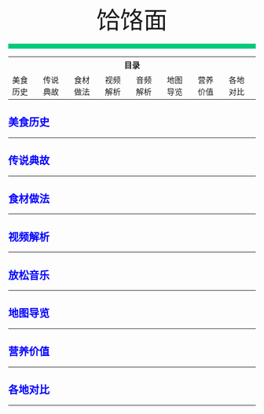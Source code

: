 <div align="center">
    <font face="黑体" size="8">饸饹面</font>
</div></br>
<div style="background-color: #00CA79;height: 10px"></div>

<table style="border:none;">
    <tr>
        <th colspan="8"style="border:none;width: 850px">
            目录
        </th>
    </tr>
    <tr style="width: 500px; border:none;">
        <td style="border:none">
        美食历史
        </td>
        <td style="border:none">
        传说典故
        </td>
        <td style="border:none">
        食材做法
        </td>
        <td style="border:none">
        视频解析
        </td>
        <td style="border:none">
        音频解析
        </td>
        <td style="border:none">
        地图导览
        </td>
        <td style="border:none">
        营养价值
        </td>
        <td style="border:none">
        各地对比
        </td>
    </tr>
</table>

## <font color="blue">美食历史</font>

---

## <font color="blue">传说典故</font>

---

## <font color="blue">食材做法</font>

---

## <font color="blue">视频解析</font>

---

## <font color="blue">放松音乐</font>

---

## <font color="blue">地图导览</font>

---

## <font color="blue">营养价值</font>

---

## <font color="blue">各地对比</font>

---




<br>
<br>
<br>
<br>
<br>